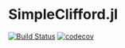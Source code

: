 # SimpleClifford.jl

[![Build Status](https://api.travis-ci.com/Krastanov/SimpleClifford.svg?branch=master)](https://travis-ci.com/Krastanov/SimpleClifford)
[![codecov](https://codecov.io/gh/Krastanov/SimpleClifford/branch/master/graph/badge.svg)](https://codecov.io/gh/Krastanov/SimpleClifford)


